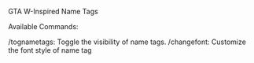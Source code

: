 GTA W-Inspired Name Tags

Available Commands:

/tognametags: Toggle the visibility of name tags.
/changefont: Customize the font style of name tag
